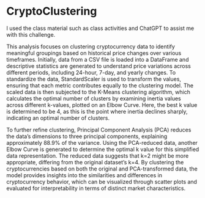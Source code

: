 # CryptoClustering

I used the class material such as class activities and ChatGPT to assist me with this challenge. 

This analysis focuses on clustering cryptocurrency data to identify meaningful groupings based on historical price changes over various timeframes. Initially, data from a CSV file is loaded into a DataFrame and descriptive statistics are generated to understand price variations across different periods, including 24-hour, 7-day, and yearly changes. To standardize the data, StandardScaler is used to transform the values, ensuring that each metric contributes equally to the clustering model. The scaled data is then subjected to the K-Means clustering algorithm, which calculates the optimal number of clusters by examining inertia values across different k-values, plotted on an Elbow Curve. Here, the best k value is determined to be 4, as this is the point where inertia declines sharply, indicating an optimal number of clusters.

To further refine clustering, Principal Component Analysis (PCA) reduces the data’s dimensions to three principal components, explaining approximately 88.9% of the variance. Using the PCA-reduced data, another Elbow Curve is generated to determine the optimal k value for this simplified data representation. The reduced data suggests that k=2 might be more appropriate, differing from the original dataset’s k=4. By clustering the cryptocurrencies based on both the original and PCA-transformed data, the model provides insights into the similarities and differences in cryptocurrency behavior, which can be visualized through scatter plots and evaluated for interpretability in terms of distinct market characteristics.

